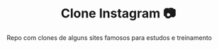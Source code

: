 <h1 align="center">  Clone Instagram 📷 <a id="top"></a> </h1> 

 Repo com clones de alguns sites famosos para estudos e treinamento
